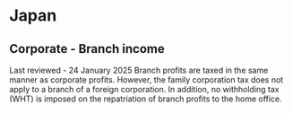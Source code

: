 # Japan
## Corporate - Branch income
Last reviewed - 24 January 2025
Branch profits are taxed in the same manner as corporate profits. However, the family corporation tax does not apply to a branch of a foreign corporation. In addition, no withholding tax (WHT) is imposed on the repatriation of branch profits to the home office.
